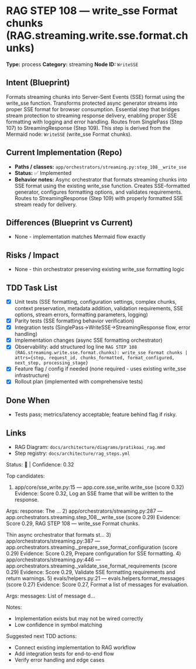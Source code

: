 # RAG STEP 108 — write_sse Format chunks (RAG.streaming.write.sse.format.chunks)

**Type:** process
**Category:** streaming
**Node ID:** `WriteSSE`

## Intent (Blueprint)
Formats streaming chunks into Server-Sent Events (SSE) format using the write_sse function. Transforms protected async generator streams into proper SSE format for browser consumption. Essential step that bridges stream protection to streaming response delivery, enabling proper SSE formatting with logging and error handling. Routes from SinglePass (Step 107) to StreamingResponse (Step 109). This step is derived from the Mermaid node: `WriteSSE` (write_sse Format chunks).

## Current Implementation (Repo)
- **Paths / classes:** `app/orchestrators/streaming.py:step_108__write_sse`
- **Status:** ✅ Implemented
- **Behavior notes:** Async orchestrator that formats streaming chunks into SSE format using the existing write_sse function. Creates SSE-formatted generator, configures formatting options, and validates requirements. Routes to StreamingResponse (Step 109) with properly formatted SSE stream ready for delivery.

## Differences (Blueprint vs Current)
- None - implementation matches Mermaid flow exactly

## Risks / Impact
- None - thin orchestrator preserving existing write_sse formatting logic

## TDD Task List
- [x] Unit tests (SSE formatting, configuration settings, complex chunks, context preservation, metadata addition, validation requirements, SSE options, stream errors, formatting parameters, logging)
- [x] Parity tests (SSE formatting behavior verification)
- [x] Integration tests (SinglePass→WriteSSE→StreamingResponse flow, error handling)
- [x] Implementation changes (async SSE formatting orchestrator)
- [x] Observability: add structured log line
  `RAG STEP 108 (RAG.streaming.write.sse.format.chunks): write_sse Format chunks | attrs={step, request_id, chunks_formatted, format_configured, next_step, processing_stage}`
- [x] Feature flag / config if needed (none required - uses existing write_sse infrastructure)
- [x] Rollout plan (implemented with comprehensive tests)

## Done When
- Tests pass; metrics/latency acceptable; feature behind flag if risky.

## Links
- RAG Diagram: `docs/architecture/diagrams/pratikoai_rag.mmd`
- Step registry: `docs/architecture/rag_steps.yml`


<!-- AUTO-AUDIT:BEGIN -->
Status: 🔌  |  Confidence: 0.32

Top candidates:
1) app/core/sse_write.py:15 — app.core.sse_write.write_sse (score 0.32)
   Evidence: Score 0.32, Log an SSE frame that will be written to the response.

Args:
    response: The ...
2) app/orchestrators/streaming.py:287 — app.orchestrators.streaming.step_108__write_sse (score 0.29)
   Evidence: Score 0.29, RAG STEP 108 — write_sse Format chunks.

Thin async orchestrator that formats st...
3) app/orchestrators/streaming.py:387 — app.orchestrators.streaming._prepare_sse_format_configuration (score 0.29)
   Evidence: Score 0.29, Prepare configuration for SSE formatting.
4) app/orchestrators/streaming.py:446 — app.orchestrators.streaming._validate_sse_format_requirements (score 0.29)
   Evidence: Score 0.29, Validate SSE formatting requirements and return warnings.
5) evals/helpers.py:21 — evals.helpers.format_messages (score 0.27)
   Evidence: Score 0.27, Format a list of messages for evaluation.

Args:
    messages: List of message d...

Notes:
- Implementation exists but may not be wired correctly
- Low confidence in symbol matching

Suggested next TDD actions:
- Connect existing implementation to RAG workflow
- Add integration tests for end-to-end flow
- Verify error handling and edge cases
<!-- AUTO-AUDIT:END -->